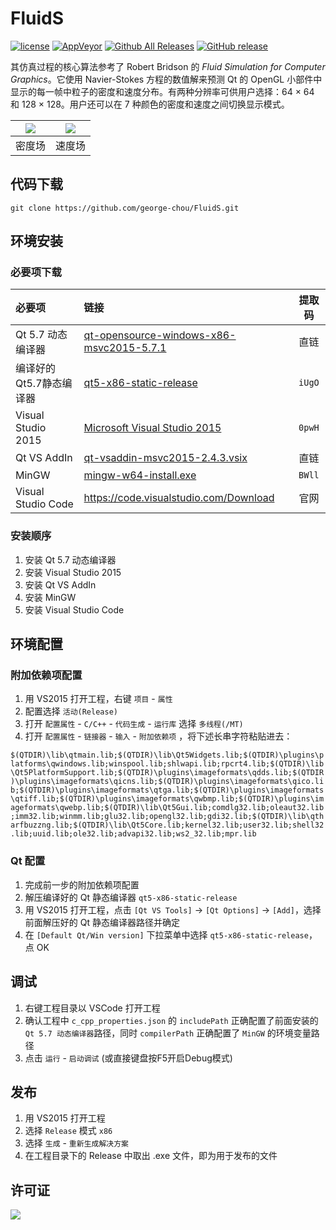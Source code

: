 # FluidS

[![license](https://img.shields.io/github/license/george-chou/FluidS.svg)](https://www.gnu.org/licenses/gpl-3.0.en.html)
[![AppVeyor](https://img.shields.io/appveyor/ci/george-chou/FluidS.svg?logo=appveyor)](https://ci.appveyor.com/project/george-chou/FluidS)
[![Github All Releases](https://img.shields.io/github/downloads/george-chou/FluidS/total.svg)](https://github.com/george-chou/FluidS/releases)
[![GitHub release](https://img.shields.io/github/release/george-chou/FluidS.svg)](https://github.com/george-chou/FluidS/releases/latest)

其仿真过程的核心算法参考了 Robert Bridson 的 <i>Fluid Simulation for Computer Graphics</i>。它使用 Navier-Stokes 方程的数值解来预测 Qt 的 OpenGL 小部件中显示的每一帧中粒子的密度和速度分布。有两种分辨率可供用户选择：64 × 64 和 128 × 128。用户还可以在 7 种颜色的密度和速度之间切换显示模式。

| <img src="https://picrepo.netlify.app/FluidS/fsd.PNG"/> | <img src="https://picrepo.netlify.app/FluidS/fsv.PNG"/> |
| :-----------------------------------------------------: | :-----------------------------------------------------: |
|                         密度场                          |                         速度场                          |

## 代码下载
```
git clone https://github.com/george-chou/FluidS.git
```

## 环境安装

### 必要项下载

| 必要项                  | 链接                                                                                                                                     | 提取码 |
| :---------------------- | :--------------------------------------------------------------------------------------------------------------------------------------- | :----: |
| Qt 5.7 动态编译器       | [qt-opensource-windows-x86-msvc2015-5.7.1](https://download.qt.io/new_archive/qt/5.7/5.7.1/qt-opensource-windows-x86-msvc2015-5.7.1.exe) |  直链  |
| 编译好的Qt5.7静态编译器 | [qt5-x86-static-release](https://pan.baidu.com/s/1hhDt9MIG0PfcXXFaZrHyRw?pwd=iUgO)                                                       | `iUgO` |
| Visual Studio 2015      | [Microsoft Visual Studio 2015](https://pan.baidu.com/s/15CQKY6LhU_xATe8Ra9r4jw?pwd=0pwH)                                                 | `0pwH` |
| Qt VS AddIn             | [qt-vsaddin-msvc2015-2.4.3.vsix](https://download.qt.io/archive/vsaddin/2.4.3/qt-vsaddin-msvc2015-2.4.3.vsix)                            |  直链  |
| MinGW                   | [mingw-w64-install.exe](https://pan.baidu.com/s/1d0tPdiGStfAoYIk4FAfiig?pwd=BWll)                                                        | `BWll` |
| Visual Studio Code      | <https://code.visualstudio.com/Download>                                                                                                 |  官网  |

### 安装顺序

1. 安装 Qt 5.7 动态编译器
2. 安装 Visual Studio 2015
3. 安装 Qt VS AddIn
4. 安装 MinGW
5. 安装 Visual Studio Code

## 环境配置

### 附加依赖项配置

1. 用 VS2015 打开工程，右键 `项目` - `属性`
2. 配置选择 `活动(Release)`
3. 打开 `配置属性` - `C/C++` - `代码生成` - `运行库` 选择 `多线程(/MT)`
4. 打开 `配置属性` - `链接器` - `输入` - `附加依赖项` ，将下述长串字符粘贴进去：

`$(QTDIR)\lib\qtmain.lib;$(QTDIR)\lib\Qt5Widgets.lib;$(QTDIR)\plugins\platforms\qwindows.lib;winspool.lib;shlwapi.lib;rpcrt4.lib;$(QTDIR)\lib\Qt5PlatformSupport.lib;$(QTDIR)\plugins\imageformats\qdds.lib;$(QTDIR)\plugins\imageformats\qicns.lib;$(QTDIR)\plugins\imageformats\qico.lib;$(QTDIR)\plugins\imageformats\qtga.lib;$(QTDIR)\plugins\imageformats\qtiff.lib;$(QTDIR)\plugins\imageformats\qwbmp.lib;$(QTDIR)\plugins\imageformats\qwebp.lib;$(QTDIR)\lib\Qt5Gui.lib;comdlg32.lib;oleaut32.lib;imm32.lib;winmm.lib;glu32.lib;opengl32.lib;gdi32.lib;$(QTDIR)\lib\qtharfbuzzng.lib;$(QTDIR)\lib\Qt5Core.lib;kernel32.lib;user32.lib;shell32.lib;uuid.lib;ole32.lib;advapi32.lib;ws2_32.lib;mpr.lib`

### Qt 配置

1. 完成前一步的附加依赖项配置
2. 解压编译好的 Qt 静态编译器 `qt5-x86-static-release`
3. 用 VS2015 打开工程，点击 `[Qt VS Tools]` -> `[Qt Options]` -> `[Add]`，选择前面解压好的 Qt 静态编译器路径并确定
4. 在 `[Default Qt/Win version]` 下拉菜单中选择 `qt5-x86-static-release`，点 OK

## 调试

1. 右键工程目录以 VSCode 打开工程
2. 确认工程中 `c_cpp_properties.json` 的 `includePath` 正确配置了前面安装的 `Qt 5.7 动态编译器`路径，同时 `compilerPath` 正确配置了 `MinGW` 的环境变量路径
3. 点击 `运行` - `启动调试` (或直接键盘按F5开启Debug模式)

## 发布

1. 用 VS2015 打开工程
2. 选择 `Release` 模式 `x86`
3. 选择 `生成` - `重新生成解决方案`
4. 在工程目录下的 Release 中取出 .exe 文件，即为用于发布的文件

## 许可证

<a href="https://opensource.org/licenses/GPL-3.0" target="_blank">
    <img src="https://www.gnu.org/graphics/gplv3-127x51.png" />
</a>


